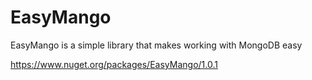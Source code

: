 # EasyMango
EasyMango is a simple library that makes working with MongoDB easy

https://www.nuget.org/packages/EasyMango/1.0.1
